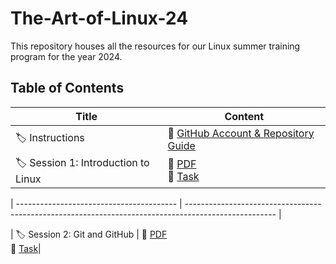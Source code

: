 # The-Art-of-Linux-24

This repository houses all the resources for our Linux summer training program for the year 2024.

## Table of Contents

| Title                | Content                                                                                              |
| -------------------- | ---------------------------------------------------------------------------------------------------- |
| :label: Instructions | :pushpin: [GitHub Account & Repository Guide](./GitHub%20Account%20&%20Repository%20Guide/README.md) |
| :label: Session 1: Introduction to Linux | :pushpin: [PDF](./Session%201/Session%201.pdf) <br> :pushpin: [Task](./Session%201/README.md)|

| ---------------------------------------- | ---------------------------------------------------------------------------------------------------- |

| :label: Session 2: Git and GitHub | :pushpin: [PDF](./Session%201/Session%201.pdf) <br>
:pushpin: [Task](./Session%201/README.md)|